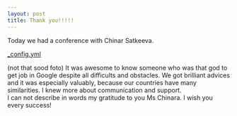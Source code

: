 ```yaml
---
layout: post
title: Thank you!!!!! 
---
```

Today we had a conference with Chinar Satkeeva. 

[_config.yml](https://lh3.googleusercontent.com/xRF1rfnBwW0btXag0_KfPrVp2lWh1QPMPFl3ykh_g4Wy715NwSgrQKLGT2dTwjIvk_MO01SvOd_wQ9TqtsNYyYRJzeLajgX1AGo-2vV0U6e2LUBCOGbhRvactF8ZMXchGIaeRVhPlGDml9FVKEnfPUxah6T8xmXaTFe7P3gs0t8Vshjp9SAiDwyqupIWdcG-aCAZUlcFKjypHFSGZZ7sYBDw3tje3rKiXytJplJCCJ_G1N9gLiOj3HhBpKaAlcyCWMAhQThNcTwicq1IgYyUH5_dAeS9gp4bhLjJnPIlv5qnBWKBNlYjB3T57iKkD3Ko6kF1e5pKSZUhhaGh0TOv2P1qGDZg9SqJaY4Lhz8FEHm_anPKjYixWqhm4JtTMq4ual8a2PELCe8tHZZMR3hImCKER0hN2uQp26_1VOh2ikV1dL-5VPCjby0gSApkYR34p1gbOuOXbGQYNQ_2snd0sSzfjZxhGwlxZMOnUqUVwMyvmLt2G5PN0SgZek0ld-u0Ms7kfRVWQy3V8tUuFyONj8836ifzAePoi1_EcxQXCIptYW17TYXbCH0hS2kPT58ORtsBmA-h0qhriqy6XUbJPtuP_gCqz3IY=w1152-h653-no)

(not that sood foto)
It was awesome to know someone who was that god to get job in Google despite all difficults and obstacles. We got brilliant advices and it was especially  valuablу, because our countries have many similarities.
I knew more about communication and support.  
I can not describe in words my gratitude to you Ms Chinara.
I wish you every success!
